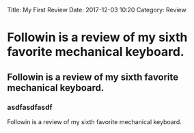 Title: My First Review
Date: 2017-12-03 10:20
Category: Review

# Followin is a review of my sixth favorite mechanical keyboard.

## Followin is a review of my sixth favorite mechanical keyboard.

### asdfasdfasdf

Followin is a review of my sixth favorite mechanical keyboard.
